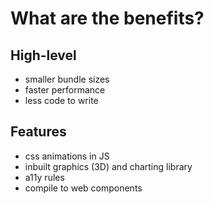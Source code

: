 # What are the benefits? 

## High-level
- smaller bundle sizes
- faster performance
- less code to write


## Features 
- css animations in JS
- inbuilt graphics (3D) and charting library
- a11y rules
- compile to web components